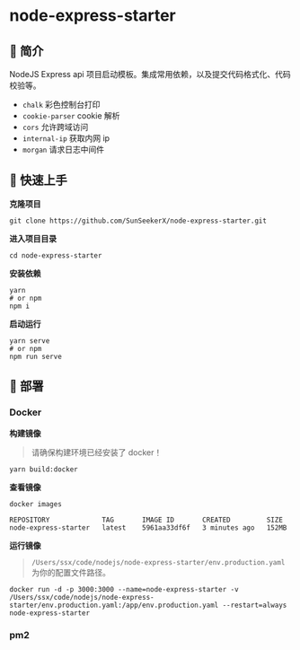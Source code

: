 # node-express-starter

## 📌 简介

NodeJS Express api 项目启动模板。集成常用依赖，以及提交代码格式化、代码校验等。

- `chalk` 彩色控制台打印
- `cookie-parser` cookie 解析
- `cors` 允许跨域访问
- `internal-ip` 获取内网 ip
- `morgan` 请求日志中间件

## 📌 快速上手

**克隆项目**

```shell
git clone https://github.com/SunSeekerX/node-express-starter.git
```

**进入项目目录**

```shell
cd node-express-starter
```

**安装依赖**

```shell
yarn
# or npm
npm i
```

**启动运行**

```shell
yarn serve
# or npm
npm run serve
```

## 📌 部署

### Docker

**构建镜像**

> 请确保构建环境已经安装了 docker！

```shell
yarn build:docker
```

**查看镜像**

```shell
docker images
```

```
REPOSITORY             TAG       IMAGE ID       CREATED         SIZE
node-express-starter   latest    5961aa33df6f   3 minutes ago   152MB
```

**运行镜像**

> `/Users/ssx/code/nodejs/node-express-starter/env.production.yaml` 为你的配置文件路径。

```shell
docker run -d -p 3000:3000 --name=node-express-starter -v /Users/ssx/code/nodejs/node-express-starter/env.production.yaml:/app/env.production.yaml --restart=always node-express-starter
```

### pm2
